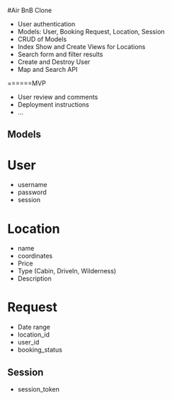 #Air BnB Clone

* User authentication
* Models: User, Booking Request, Location, Session
* CRUD of Models
* Index Show and Create Views for Locations
* Search form and filter results
* Create and Destroy User
* Map and Search API

======MVP

* User review and comments
* Deployment instructions
* ...

## Models

# User

+ username
+ password
+ session

# Location

+ name
+ coordinates
+ Price
+ Type (Cabin, DriveIn, Wilderness)
+ Description

# Request

+ Date range
+ location_id
+ user_id
+ booking_status

## Session

+ session_token
